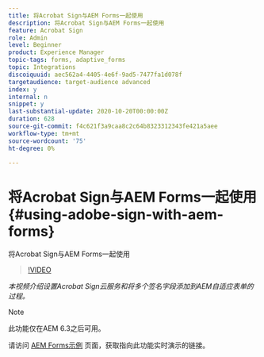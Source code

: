 ```yaml
---
title: 将Acrobat Sign与AEM Forms一起使用
description: 将Acrobat Sign与AEM Forms一起使用
feature: Acrobat Sign
role: Admin
level: Beginner
product: Experience Manager
topic-tags: forms, adaptive_forms
topic: Integrations
discoiquuid: aec562a4-4405-4e6f-9ad5-7477fa1d078f
targetaudience: target-audience advanced
index: y
internal: n
snippet: y
last-substantial-update: 2020-10-20T00:00:00Z
duration: 628
source-git-commit: f4c621f3a9caa8c2c64b8323312343fe421a5aee
workflow-type: tm+mt
source-wordcount: '75'
ht-degree: 0%

---
```



# 将Acrobat Sign与AEM Forms一起使用{#using-adobe-sign-with-aem-forms}

将Acrobat Sign与AEM Forms一起使用

>[!VIDEO](https://video.tv.adobe.com/v/18696?quality=12&learn=on)

*本视频介绍设置Acrobat Sign云服务和将多个签名字段添加到AEM自适应表单的过程。*

>[!NOTE]
>
>此功能仅在AEM 6.3之后可用。

请访问 [AEM Forms示例](https://forms.enablementadobe.com/content/samples/samples.html?query=0#formsandsign) 页面，获取指向此功能实时演示的链接。
